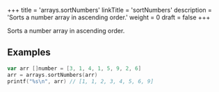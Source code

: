 +++
title = 'arrays.sortNumbers'
linkTitle = 'sortNumbers'
description = 'Sorts a number array in ascending order.'
weight = 0
draft = false
+++

Sorts a number array in ascending order.

## Examples

```go
var arr []number = [3, 1, 4, 1, 5, 9, 2, 6]
arr = arrays.sortNumbers(arr)
printf("%s\n", arr) // [1, 1, 2, 3, 4, 5, 6, 9]
```

